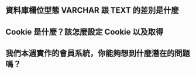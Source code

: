## 資料庫欄位型態 VARCHAR 跟 TEXT 的差別是什麼



## Cookie 是什麼？該怎麼設定 Cookie 以及取得




## 我們本週實作的會員系統，你能夠想到什麼潛在的問題嗎？


